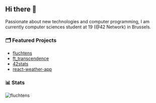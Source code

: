 ## Hi there 👋

Passionate about new technologies and computer programming, I am currently computer sciences student at 19 (@42 Network) in Brussels.

### 🗂️ Featured Projects

- [fluchtens](https://fluchtens.com)
- [ft_transcendence](https://pong.fluchtens.com)
- [42stats](https://github.com/fluchtens/42Stats)
- [react-weather-app](https://weather.fluchtens.com)

### 📊 Stats

<img src="https://github-readme-stats.vercel.app/api/top-langs?username=fluchtens&show_icons=true&locale=en&layout=compact&theme=github_dark" alt="fluchtens"/>
